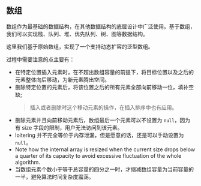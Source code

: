## 数组

数组作为最基础的数据结构，在其他数据结构的底层设计中广泛使用。基于数组，我们可以实现栈、队列、堆、优先队列、树、图等数据结构。

这里我们基于原始数组，实现了一个支持动态扩容的泛型数组。

过程中需要注意的点主要有：

- 在特定位置插入元素时，在不超出数组容量的前提下，将目标位置以及之后的元素整体向后移动，为新元素腾出空间。
- 删除特定位置的元素后，将该位置之后的所有元素全部向前移动一位，填补空缺;
  > 插入或者删除时这个移动元素的操作，在插入排序中也有应用。
- 删除元素并且向前移动元素后，数组最后一个元素可以不设置为 `null`，因为有 size 字段的限制，用户无法访问到该元素。
- loitering 并不完全等价于内存泄漏，但是愿意的话，还是可以手动设置为 `null`。
- Note how the internal array is resized when the current size drops below a quarter of its capacity to avoid excessive fluctuation of the whole algorithm.
- 当数组元素个数小于等于总容量的四分之一时，才缩减数组容量为当前容量的一半，避免算法时间复杂度震荡。

